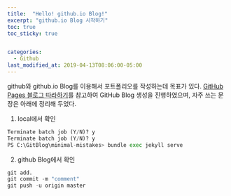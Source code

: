 ```yaml
---
title:  "Hello! github.io Blog!"
excerpt: "github.io Blog 시작하기"
toc: true
toc_sticky: true


categories:
  - Github
last_modified_at: 2019-04-13T08:06:00-05:00
---
```


github와 github.io Blog를 이용해서 포트폴리오를 작성하는데 목표가 있다. [GitHub Pages 블로그 따라하기](https://devinlife.com/howto%20github%20pages/github-blog-intro/)를 참고하여 GitHub Blog 생성을 진행하였으며, 자주 쓰는 문장은 아래에 정리해 두었다.


1. local에서 확인
```python
Terminate batch job (Y/N)? y
Terminate batch job (Y/N)? y
PS C:\GitBlog\minimal-mistakes> bundle exec jekyll serve
```

2. github Blog에서 확인
```python
git add.
git commit -m "comment"
git push -u origin master
```
